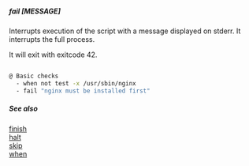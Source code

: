 ##### fail [MESSAGE]

Interrupts execution of the script with a message displayed on stderr. It interrupts the full process.

It will exit with exitcode 42.

```bash

@ Basic checks
  - when not test -x /usr/sbin/nginx
  - fail "nginx must be installed first"

```

##### See also

[finish](finish.md)  
[halt](halt.md)  
[skip](skip.md)  
[when](when.md)  
